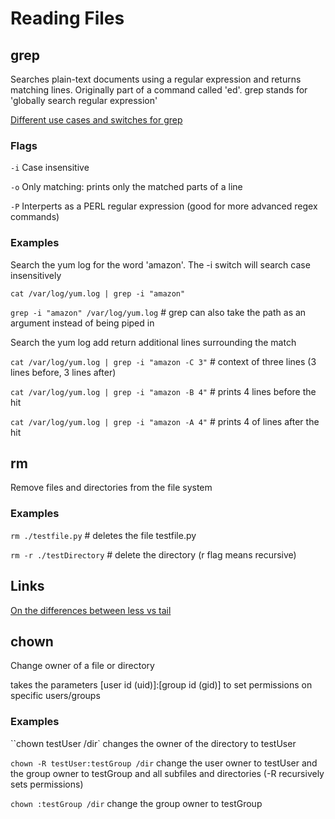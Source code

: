 # Reading Files

## grep
Searches plain-text documents using a regular expression and returns matching lines. Originally part of a command called 'ed'. grep stands for 'globally search regular expression'

[Different use cases and switches for grep](https://www.tecmint.com/12-practical-examples-of-linux-grep-command/)

### Flags

`-i` Case insensitive

`-o` Only matching: prints only the matched parts of a line

`-P` Interperts as a PERL regular expression (good for more advanced regex commands)

### Examples
Search the yum log for the word 'amazon'. The -i switch will search case insensitively

`cat /var/log/yum.log | grep -i "amazon"`

`grep -i "amazon" /var/log/yum.log` # grep can also take the path as an argument instead of being piped in

Search the yum log add return additional lines surrounding the match

`cat /var/log/yum.log | grep -i "amazon -C 3"` # context of three lines (3 lines before, 3 lines after)

`cat /var/log/yum.log | grep -i "amazon -B 4"` # prints 4 lines before the hit

`cat /var/log/yum.log | grep -i "amazon -A 4"` # prints 4 of lines after the hit

## rm
Remove files and directories from the file system

### Examples

`rm ./testfile.py` # deletes the file testfile.py

`rm -r ./testDirectory` # delete the directory (r flag means recursive)

## Links
[On the differences between less vs tail](https://www.brianstorti.com/stop-using-tail/)

## chown

Change owner of a file or directory

takes the parameters \[user id (uid)\]:\[group id (gid)\] to set permissions on specific users/groups

### Examples
``chown testUser /dir` changes the owner of the directory to testUser

`chown -R testUser:testGroup /dir` change the user owner to testUser and the group owner to testGroup and all subfiles and directories (-R recursively sets permissions)

`chown :testGroup /dir` change the group owner to testGroup
